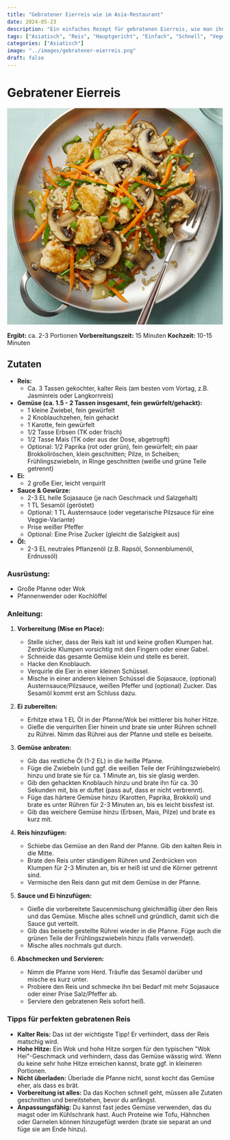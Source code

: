 ```yaml
---
title: "Gebratener Eierreis wie im Asia-Restaurant"
date: 2024-05-23
description: "Ein einfaches Rezept für gebratenen Eierreis, wie man ihn aus dem Asia-Restaurant kennt. Schnell zubereitet und sehr lecker."
tags: ["Asiatisch", "Reis", "Hauptgericht", "Einfach", "Schnell", "Vegetarisch"]
categories: ["Asiatisch"]
image: "../images/gebratener-eierreis.png"
draft: false
---
```

# Gebratener Eierreis

![Gebratener Eierreis](../images/gebratener-eierreis.png)

**Ergibt:** ca. 2-3 Portionen
**Vorbereitungszeit:** 15 Minuten
**Kochzeit:** 10-15 Minuten

## Zutaten

* **Reis:**
  * Ca. 3 Tassen gekochter, kalter Reis (am besten vom Vortag, z.B. Jasminreis oder Langkornreis)
* **Gemüse (ca. 1.5 - 2 Tassen insgesamt, fein gewürfelt/gehackt):**
  * 1 kleine Zwiebel, fein gewürfelt
  * 2 Knoblauchzehen, fein gehackt
  * 1 Karotte, fein gewürfelt
  * 1/2 Tasse Erbsen (TK oder frisch)
  * 1/2 Tasse Mais (TK oder aus der Dose, abgetropft)
  * Optional: 1/2 Paprika (rot oder grün), fein gewürfelt; ein paar Brokkoliröschen, klein geschnitten; Pilze, in Scheiben; Frühlingszwiebeln, in Ringe geschnitten (weiße und grüne Teile getrennt)
* **Ei:**
  * 2 große Eier, leicht verquirlt
* **Sauce & Gewürze:**
  * 2-3 EL helle Sojasauce (je nach Geschmack und Salzgehalt)
  * 1 TL Sesamöl (geröstet)
  * Optional: 1 TL Austernsauce (oder vegetarische Pilzsauce für eine Veggie-Variante)
  * Prise weißer Pfeffer
  * Optional: Eine Prise Zucker (gleicht die Salzigkeit aus)
* **Öl:**
  * 2-3 EL neutrales Pflanzenöl (z.B. Rapsöl, Sonnenblumenöl, Erdnussöl)

### Ausrüstung:

* Große Pfanne oder Wok
* Pfannenwender oder Kochlöffel

### Anleitung:

1. **Vorbereitung (Mise en Place):**
    * Stelle sicher, dass der Reis kalt ist und keine großen Klumpen hat. Zerdrücke Klumpen vorsichtig mit den Fingern oder einer Gabel.
    * Schneide das gesamte Gemüse klein und stelle es bereit.
    * Hacke den Knoblauch.
    * Verquirle die Eier in einer kleinen Schüssel.
    * Mische in einer anderen kleinen Schüssel die Sojasauce, (optional) Austernsauce/Pilzsauce, weißen Pfeffer und (optional) Zucker. Das Sesamöl kommt erst am Schluss dazu.

2. **Ei zubereiten:**
    * Erhitze etwa 1 EL Öl in der Pfanne/Wok bei mittlerer bis hoher Hitze.
    * Gieße die verquirlten Eier hinein und brate sie unter Rühren schnell zu Rührei. Nimm das Rührei aus der Pfanne und stelle es beiseite.

3. **Gemüse anbraten:**
    * Gib das restliche Öl (1-2 EL) in die heiße Pfanne.
    * Füge die Zwiebeln (und ggf. die weißen Teile der Frühlingszwiebeln) hinzu und brate sie für ca. 1 Minute an, bis sie glasig werden.
    * Gib den gehackten Knoblauch hinzu und brate ihn für ca. 30 Sekunden mit, bis er duftet (pass auf, dass er nicht verbrennt).
    * Füge das härtere Gemüse hinzu (Karotten, Paprika, Brokkoli) und brate es unter Rühren für 2-3 Minuten an, bis es leicht bissfest ist.
    * Gib das weichere Gemüse hinzu (Erbsen, Mais, Pilze) und brate es kurz mit.

4. **Reis hinzufügen:**
    * Schiebe das Gemüse an den Rand der Pfanne. Gib den kalten Reis in die Mitte.
    * Brate den Reis unter ständigem Rühren und Zerdrücken von Klumpen für 2-3 Minuten an, bis er heiß ist und die Körner getrennt sind.
    * Vermische den Reis dann gut mit dem Gemüse in der Pfanne.

5. **Sauce und Ei hinzufügen:**
    * Gieße die vorbereitete Saucenmischung gleichmäßig über den Reis und das Gemüse. Mische alles schnell und gründlich, damit sich die Sauce gut verteilt.
    * Gib das beiseite gestellte Rührei wieder in die Pfanne. Füge auch die grünen Teile der Frühlingszwiebeln hinzu (falls verwendet).
    * Mische alles nochmals gut durch.

6. **Abschmecken und Servieren:**
    * Nimm die Pfanne vom Herd. Träufle das Sesamöl darüber und mische es kurz unter.
    * Probiere den Reis und schmecke ihn bei Bedarf mit mehr Sojasauce oder einer Prise Salz/Pfeffer ab.
    * Serviere den gebratenen Reis sofort heiß.

### Tipps für perfekten gebratenen Reis

* **Kalter Reis:** Das ist der wichtigste Tipp! Er verhindert, dass der Reis matschig wird.
* **Hohe Hitze:** Ein Wok und hohe Hitze sorgen für den typischen "Wok Hei"-Geschmack und verhindern, dass das Gemüse wässrig wird. Wenn du keine sehr hohe Hitze erreichen kannst, brate ggf. in kleineren Portionen.
* **Nicht überladen:** Überlade die Pfanne nicht, sonst kocht das Gemüse eher, als dass es brät.
* **Vorbereitung ist alles:** Da das Kochen schnell geht, müssen alle Zutaten geschnitten und bereitstehen, bevor du anfängst.
* **Anpassungsfähig:** Du kannst fast jedes Gemüse verwenden, das du magst oder im Kühlschrank hast. Auch Proteine wie Tofu, Hähnchen oder Garnelen können hinzugefügt werden (brate sie separat an und füge sie am Ende hinzu).
